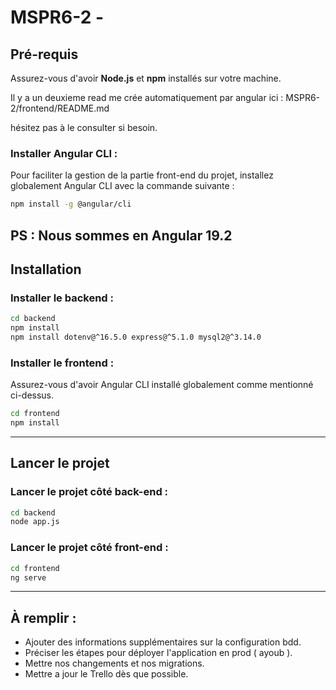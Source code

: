 # MSPR6-2 - 

## Pré-requis

Assurez-vous d'avoir **Node.js** et **npm** installés sur votre machine.

Il y a un deuxieme read me crée automatiquement par angular ici : MSPR6-2/frontend/README.md

hésitez pas à le consulter si besoin.

### Installer Angular CLI :
Pour faciliter la gestion de la partie front-end du projet, installez globalement Angular CLI avec la commande suivante :

```bash
npm install -g @angular/cli
```
PS : Nous sommes en Angular 19.2
---

## Installation

### Installer le backend :

```bash
cd backend
npm install
npm install dotenv@^16.5.0 express@^5.1.0 mysql2@^3.14.0
```

### Installer le frontend :

Assurez-vous d'avoir Angular CLI installé globalement comme mentionné ci-dessus.

```bash
cd frontend
npm install
```

---

## Lancer le projet

### Lancer le projet côté back-end :

```bash
cd backend 
node app.js
```

### Lancer le projet côté front-end :

```bash
cd frontend
ng serve
```

---

## À remplir :

- Ajouter des informations supplémentaires sur la configuration bdd.
- Préciser les étapes pour déployer l'application en prod ( ayoub ).
- Mettre nos changements et nos migrations.
- Mettre a jour le Trello dès que possible.
